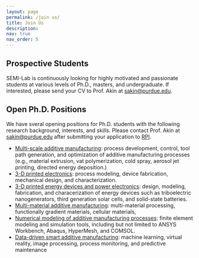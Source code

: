 ```yaml
---
layout: page
permalink: /join us/
title: Join Us
description: 
nav: true
nav_order: 5
---
```


## Prospective Students

SEMI-Lab is continuously looking for highly motivated and passionate students at various levels of Ph.D., masters, and undergraduate. If interested, please send your CV to Prof. Akin at <a href="mailto:sakine@purdue.edu">sakin@purdue.edu</a>.

## Open Ph.D. Positions

We have sveral opening positions for Ph.D. students with the following research background, interests, and skills. Please contact Prof. Akin at <a href="mailto:sakine@purdue.edu">sakin@purdue.edu</a> after submitting your application to [RPI](https://admissions.rpi.edu/graduate).

<ul>
<li> <u> Multi-scale additive manufacturing</u>: process development, control, tool path generation, and optimization of additive manufacturing processes (e.g., material extrusion, vat polymerization, cold spray, aerosol jet printing, directed energy deposition.) </li>

<li> <u> 3-D printed electronics</u>: process modeling, device fabrication, mechanical design, and characterization. 
  </li>
  
<li> <u> 3-D printed energy devices and power electronics</u>: design, modeling, fabrication, and characerization of energy devices such as triboelectric nanogenerators, third generation solar cells, and solid-state batteries.
  </li>
<li> <u> Multi-material additive manufacturing</u>: multi-material processing, functionally gradient materials, cellular materials,   </li>

<li> <u> Numerical modeling of additive manufacturing processes</u>: finite element modeling and simulation tools, including but not limited to ANSYS Workbench, Abaqus, HyperMesh, and COMSOL. </li>

<li> <u> Data-driven smart additive manufacturing</u>: machine learning, virtual reality, image processing, process monitoring, and predictive maintenance  </li>





